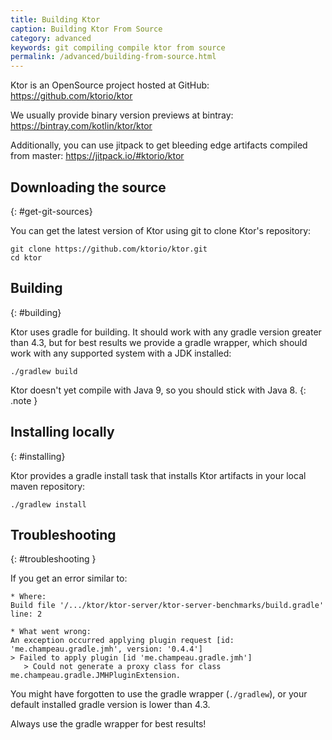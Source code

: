 ```yaml
---
title: Building Ktor
caption: Building Ktor From Source  
category: advanced
keywords: git compiling compile ktor from source
permalink: /advanced/building-from-source.html
---
```


Ktor is an OpenSource project hosted at GitHub:
<https://github.com/ktorio/ktor>

We usually provide binary version previews at bintray:
<https://bintray.com/kotlin/ktor/ktor>

Additionally, you can use jitpack to get bleeding edge artifacts compiled from master:
<https://jitpack.io/#ktorio/ktor>

## Downloading the source
{: #get-git-sources}

You can get the latest version of Ktor using git to clone Ktor's repository:

```
git clone https://github.com/ktorio/ktor.git
cd ktor
```

## Building
{: #building}

Ktor uses gradle for building. It should work with any gradle version
greater than 4.3, but for best results we provide a gradle wrapper,
which should work with any supported system with a JDK installed: 

```
./gradlew build
```

Ktor doesn't yet compile with Java 9, so you should stick with Java 8.
{: .note }

## Installing locally
{: #installing}

Ktor provides a gradle install task that installs Ktor artifacts in your
local maven repository:

```
./gradlew install
```

## Troubleshooting
{: #troubleshooting }

If you get an error similar to:

```
* Where:
Build file '/.../ktor/ktor-server/ktor-server-benchmarks/build.gradle' line: 2

* What went wrong:
An exception occurred applying plugin request [id: 'me.champeau.gradle.jmh', version: '0.4.4']
> Failed to apply plugin [id 'me.champeau.gradle.jmh']
   > Could not generate a proxy class for class me.champeau.gradle.JMHPluginExtension.
```

You might have forgotten to use the gradle wrapper (`./gradlew`), or your default installed
gradle version is lower than 4.3.

Always use the gradle wrapper for best results!
